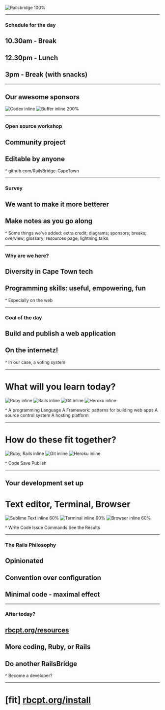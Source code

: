 
![Railsbridge 100%](img/railsbridge-cape-town-logo-large.png)

---

### Schedule for the day

## 10.30am - Break
## 12.30pm - Lunch
## 3pm - Break (with snacks)

---

## Our awesome sponsors

![Codex inline](img/codex-logo.png)
![Buffer inline 200%](img/buffer-logo.png)

---

### Open source workshop

## Community project
## Editable by anyone

^ github.com/RailsBridge-CapeTown

---

### Survey

## We want to make it more betterer
## Make notes as you go along


^ Some things we've added: extra credit; diagrams; sponsors; breaks; overview; glossary; resources page; lightning talks

---

### Why are we here?

## Diversity in Cape Town tech
## Programming skills: useful, empowering, fun

^ Especially on the web

---

### Goal of the day
## Build and publish a web application
## On the internetz!

^ In our case, a voting system

---

# What will you learn today?

![Ruby inline](img/ruby-logo.jpg) ![Rails inline](img/rails-logo.jpg) ![Git inline](img/git-logo.png) ![Heroku inline](img/heroku-logo.png)

^ A programming Language
A Framework: patterns for building web apps
A source control system
A hosting platform

---

# How do these fit together?

![Ruby, Rails inline](img/fit-together-ruby-rails.png) ![Git inline](img/fit-together-git.png) ![Heroku inline](img/fit-together-heroku.png)

^ Code
Save
Publish

---

## Your development set up
# Text editor, Terminal, Browser

![Sublime Text inline 60%](img/set-up-text-editor.png) ![Terminal inline 60%](img/set-up-terminal.png) ![Browser inline 60%](img/set-up-browser.png)

^ Write Code
Issue Commands
See the Results

---

### The Rails Philosophy

## Opinionated
## Convention over configuration
## Minimal code - maximal effect

---

### After today?

## [rbcpt.org/resources](http://rbcpt.org/resources/)
## More coding, Ruby, or Rails
## Do another RailsBridge

^ Become a developer?

---

# [fit] [rbcpt.org/install](http://rbcpt.org/install/)
